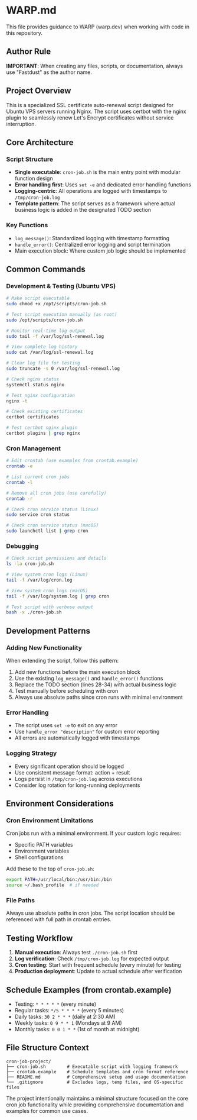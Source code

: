 # WARP.md

This file provides guidance to WARP (warp.dev) when working with code in this repository.

## Author Rule

**IMPORTANT**: When creating any files, scripts, or documentation, always use "Fastdust" as the author name.

## Project Overview

This is a specialized SSL certificate auto-renewal script designed for Ubuntu VPS servers running Nginx. The script uses certbot with the nginx plugin to seamlessly renew Let's Encrypt certificates without service interruption.

## Core Architecture

### Script Structure
- **Single executable**: `cron-job.sh` is the main entry point with modular function design
- **Error handling first**: Uses `set -e` and dedicated error handling functions
- **Logging-centric**: All operations are logged with timestamps to `/tmp/cron-job.log`
- **Template pattern**: The script serves as a framework where actual business logic is added in the designated TODO section

### Key Functions
- `log_message()`: Standardized logging with timestamp formatting
- `handle_error()`: Centralized error logging and script termination
- Main execution block: Where custom job logic should be implemented

## Common Commands

### Development & Testing (Ubuntu VPS)
```bash
# Make script executable
sudo chmod +x /opt/scripts/cron-job.sh

# Test script execution manually (as root)
sudo /opt/scripts/cron-job.sh

# Monitor real-time log output
sudo tail -f /var/log/ssl-renewal.log

# View complete log history
sudo cat /var/log/ssl-renewal.log

# Clear log file for testing
sudo truncate -s 0 /var/log/ssl-renewal.log

# Check nginx status
systemctl status nginx

# Test nginx configuration
nginx -t

# Check existing certificates
certbot certificates

# Test certbot nginx plugin
certbot plugins | grep nginx
```

### Cron Management
```bash
# Edit crontab (use examples from crontab.example)
crontab -e

# List current cron jobs
crontab -l

# Remove all cron jobs (use carefully)
crontab -r

# Check cron service status (Linux)
sudo service cron status

# Check cron service status (macOS)
sudo launchctl list | grep cron
```

### Debugging
```bash
# Check script permissions and details
ls -la cron-job.sh

# View system cron logs (Linux)
tail -f /var/log/cron.log

# View system cron logs (macOS)
tail -f /var/log/system.log | grep cron

# Test script with verbose output
bash -x ./cron-job.sh
```

## Development Patterns

### Adding New Functionality
When extending the script, follow this pattern:
1. Add new functions before the main execution block
2. Use the existing `log_message()` and `handle_error()` functions
3. Replace the TODO section (lines 28-34) with actual business logic
4. Test manually before scheduling with cron
5. Always use absolute paths since cron runs with minimal environment

### Error Handling
- The script uses `set -e` to exit on any error
- Use `handle_error "description"` for custom error reporting
- All errors are automatically logged with timestamps

### Logging Strategy
- Every significant operation should be logged
- Use consistent message format: action + result
- Logs persist in `/tmp/cron-job.log` across executions
- Consider log rotation for long-running deployments

## Environment Considerations

### Cron Environment Limitations
Cron jobs run with a minimal environment. If your custom logic requires:
- Specific PATH variables
- Environment variables
- Shell configurations

Add these to the top of `cron-job.sh`:
```bash
export PATH=/usr/local/bin:/usr/bin:/bin
source ~/.bash_profile  # if needed
```

### File Paths
Always use absolute paths in cron jobs. The script location should be referenced with full path in crontab entries.

## Testing Workflow

1. **Manual execution**: Always test `./cron-job.sh` first
2. **Log verification**: Check `/tmp/cron-job.log` for expected output
3. **Cron testing**: Start with frequent schedule (every minute) for testing
4. **Production deployment**: Update to actual schedule after verification

## Schedule Examples (from crontab.example)

- Testing: `* * * * *` (every minute)
- Regular tasks: `*/5 * * * *` (every 5 minutes)  
- Daily tasks: `30 2 * * *` (daily at 2:30 AM)
- Weekly tasks: `0 9 * * 1` (Mondays at 9 AM)
- Monthly tasks: `0 0 1 * *` (1st of month at midnight)

## File Structure Context

```
cron-job-project/
├── cron-job.sh        # Executable script with logging framework
├── crontab.example    # Schedule templates and cron format reference
├── README.md          # Comprehensive setup and usage documentation
└── .gitignore         # Excludes logs, temp files, and OS-specific files
```

The project intentionally maintains a minimal structure focused on the core cron job functionality while providing comprehensive documentation and examples for common use cases.
